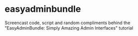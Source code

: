# easyadminbundle
Screencast code, script and random compliments behind the "EasyAdminBundle: Simply Amazing Admin Interfaces" tutorial
